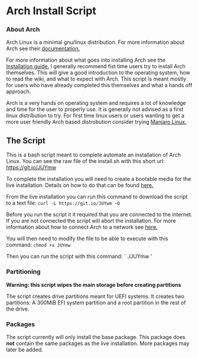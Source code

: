 # Arch Install Script

### About Arch
Arch Linux is a minimal gnu/linux distribution.
For more information about Arch see their [documentation.](https://www.archlinux.org/)

For more information about what goes into installing Arch see the [Installation guide.](https://wiki.archlinux.org/index.php/installation_guide)
I generally recommend fist time users try to install Arch themselves.
This will give a good introduction to the operating system, how to read the wiki, and what to expect with Arch.
This script is meant mostly for users who have already completed this themselves and what a hands off approach.

Arch is a very hands on operating system and requires a lot of knowledge and time for the user to properly use.
It is generally not advised as a first linux distribution to try.
For first time linux users or users wanting to get a more user friendly Arch based distrobution consider trying [Manjaro Linux.](https://manjaro.org/)

## The Script
This is a bash script meant to complete automate an installation of Arch Linux.
You can see the raw file of the install.sh with this short url: https://git.io/JUYmw

To complete the installation you will need to create a bootable media for the live installation.
Details on how to do that can be found [here.](https://wiki.archlinux.org/index.php/installation_guide#Boot_the_live_environment)

From the live installation you can run this command to download the script to a text file:
` curl -L https://git.io/JUYwm -O `

Before you run the script it it required that you are connected to the internet.
If you are not connected the script will abort the installation.
For more information about how to connect Arch to a network see [here.](https://wiki.archlinux.org/index.php/installation_guide#Connect_to_the_internet)

You will then need to modify the file to be able to execute with this command: ` chmod +x JUYmw `

Then you can run the script with this command: ` ./JUYmw '

### Partitioning
**Warning: this script wipes the main storage before creating partitions**

The script creates drive partitions meant for UEFI systems.
It creates two partitions: A 300MiB EFI system partition and a root partition in the rest of the drive.

### Packages
The script currently will only install the base package.
This package does **not** contain the same packages as the live installation.
More packages may later be added.
